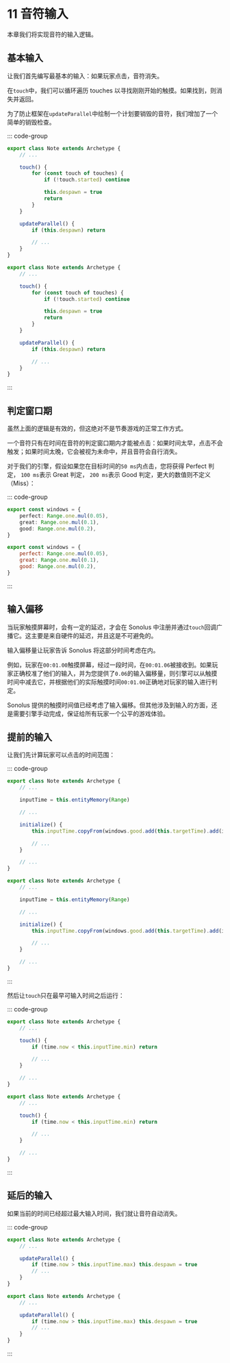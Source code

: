 # 11 音符输入

本章我们将实现音符的输入逻辑。

## 基本输入

让我们首先编写最基本的输入：如果玩家点击，音符消失。

在`touch`中，我们可以循环遍历 touches 以寻找刚刚开始的触摸。如果找到，则消失并返回。

为了防止框架在`updateParallel`中绘制一个计划要销毁的音符，我们增加了一个简单的销毁检查。

::: code-group

```TypeScript
export class Note extends Archetype {
    // ...

    touch() {
        for (const touch of touches) {
            if (!touch.started) continue

            this.despawn = true
            return
        }
    }

    updateParallel() {
        if (this.despawn) return

        // ...
    }
}
```

```JavaScript
export class Note extends Archetype {
    // ...

    touch() {
        for (const touch of touches) {
            if (!touch.started) continue

            this.despawn = true
            return
        }
    }

    updateParallel() {
        if (this.despawn) return

        // ...
    }
}
```

:::

## 判定窗口期

虽然上面的逻辑是有效的，但这绝对不是节奏游戏的正常工作方式。

一个音符只有在时间在音符的判定窗口期内才能被点击：如果时间太早，点击不会触发；如果时间太晚，它会被视为未命中，并且音符会自行消失。

对于我们的引擎，假设如果您在目标时间的`50 ms`内点击，您将获得 Perfect 判定， `100 ms`表示 Great 判定， `200 ms`表示 Good 判定，更大的数值则不定义（Miss）：

::: code-group

```TypeScript
export const windows = {
    perfect: Range.one.mul(0.05),
    great: Range.one.mul(0.1),
    good: Range.one.mul(0.2),
}
```

```JavaScript
export const windows = {
    perfect: Range.one.mul(0.05),
    great: Range.one.mul(0.1),
    good: Range.one.mul(0.2),
}
```

:::

## 输入偏移

当玩家触摸屏幕时，会有一定的延迟，才会在 Sonolus 中注册并通过`touch`回调广播它。这主要是来自硬件的延迟，并且这是不可避免的。

输入偏移量让玩家告诉 Sonolus 将这部分时间考虑在内。

例如，玩家在`00:01.00`触摸屏幕，经过一段时间，在`00:01.06`被接收到。如果玩家正确校准了他们的输入，并为您提供了`0.06`的输入偏移量，则引擎可以从触摸时间中减去它，并根据他们的实际触摸时间`00:01.00`正确地对玩家的输入进行判定。

Sonolus 提供的触摸时间值已经考虑了输入偏移。但其他涉及到输入的方面，还是需要引擎手动完成，保证给所有玩家一个公平的游戏体验。

## 提前的输入

让我们先计算玩家可以点击的时间范围：

::: code-group

```TypeScript
export class Note extends Archetype {
    // ...

    inputTime = this.entityMemory(Range)

    // ...

    initialize() {
        this.inputTime.copyFrom(windows.good.add(this.targetTime).add(input.offset))

        // ...
    }

    // ...
}
```

```JavaScript
export class Note extends Archetype {
    // ...

    inputTime = this.entityMemory(Range)

    // ...

    initialize() {
        this.inputTime.copyFrom(windows.good.add(this.targetTime).add(input.offset))

        // ...
    }

    // ...
}
```

:::

然后让`touch`只在最早可输入时间之后运行：

::: code-group

```TypeScript
export class Note extends Archetype {
    // ...

    touch() {
        if (time.now < this.inputTime.min) return

        // ...
    }

    // ...
}
```

```JavaScript
export class Note extends Archetype {
    // ...

    touch() {
        if (time.now < this.inputTime.min) return

        // ...
    }

    // ...
}
```

:::

## 延后的输入

如果当前的时间已经超过最大输入时间，我们就让音符自动消失。

::: code-group

```TypeScript
export class Note extends Archetype {
    // ...

    updateParallel() {
        if (time.now > this.inputTime.max) this.despawn = true
        // ...
    }
}
```

```JavaScript
export class Note extends Archetype {
    // ...

    updateParallel() {
        if (time.now > this.inputTime.max) this.despawn = true
        // ...
    }
}
```

:::
